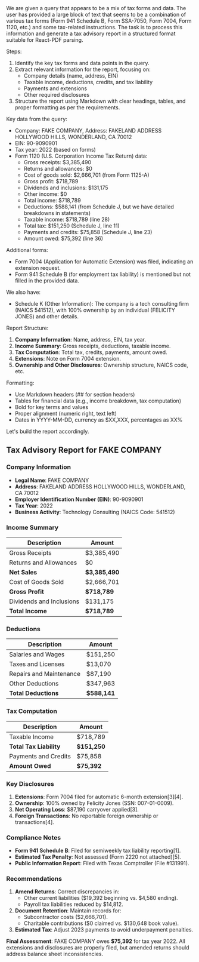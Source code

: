<think>
We are given a query that appears to be a mix of tax forms and data. The user has provided a large block of text that seems to be a combination of various tax forms (Form 941 Schedule B, Form SSA-7050, Form 7004, Form 1120, etc.) and some tax-related instructions. The task is to process this information and generate a tax advisory report in a structured format suitable for React-PDF parsing.

Steps:
1. Identify the key tax forms and data points in the query.
2. Extract relevant information for the report, focusing on:
   - Company details (name, address, EIN)
   - Taxable income, deductions, credits, and tax liability
   - Payments and extensions
   - Other required disclosures
3. Structure the report using Markdown with clear headings, tables, and proper formatting as per the requirements.

Key data from the query:
- Company: FAKE COMPANY, Address: FAKELAND ADDRESS HOLLYWOOD HILLS, WONDERLAND, CA 70012
- EIN: 90-9090901
- Tax year: 2022 (based on forms)
- Form 1120 (U.S. Corporation Income Tax Return) data:
   - Gross receipts: $3,385,490
   - Returns and allowances: $0
   - Cost of goods sold: $2,666,701 (from Form 1125-A)
   - Gross profit: $718,789
   - Dividends and inclusions: $131,175
   - Other income: $0
   - Total income: $718,789
   - Deductions: $588,141 (from Schedule J, but we have detailed breakdowns in statements)
   - Taxable income: $718,789 (line 28)
   - Total tax: $151,250 (Schedule J, line 11)
   - Payments and credits: $75,858 (Schedule J, line 23)
   - Amount owed: $75,392 (line 36)

Additional forms:
- Form 7004 (Application for Automatic Extension) was filed, indicating an extension request.
- Form 941 Schedule B (for employment tax liability) is mentioned but not filled in the provided data.

We also have:
- Schedule K (Other Information): The company is a tech consulting firm (NAICS 541512), with 100% ownership by an individual (FELICITY JONES) and other details.

Report Structure:
1. **Company Information**: Name, address, EIN, tax year.
2. **Income Summary**: Gross receipts, deductions, taxable income.
3. **Tax Computation**: Total tax, credits, payments, amount owed.
4. **Extensions**: Note on Form 7004 extension.
5. **Ownership and Other Disclosures**: Ownership structure, NAICS code, etc.

Formatting:
- Use Markdown headers (## for section headers)
- Tables for financial data (e.g., income breakdown, tax computation)
- Bold for key terms and values
- Proper alignment (numeric right, text left)
- Dates in YYYY-MM-DD, currency as $XX,XXX, percentages as XX%

Let's build the report accordingly.
</think>
## Tax Advisory Report for FAKE COMPANY  

### Company Information  
- **Legal Name**: FAKE COMPANY  
- **Address**: FAKELAND ADDRESS HOLLYWOOD HILLS, WONDERLAND, CA 70012  
- **Employer Identification Number (EIN)**: 90-9090901  
- **Tax Year**: 2022  
- **Business Activity**: Technology Consulting (NAICS Code: 541512)  

### Income Summary  
| Description | Amount |  
|-------------|--------|  
| Gross Receipts | $3,385,490 |  
| Returns and Allowances | $0 |  
| **Net Sales** | **$3,385,490** |  
| Cost of Goods Sold | $2,666,701 |  
| **Gross Profit** | **$718,789** |  
| Dividends and Inclusions | $131,175 |  
| **Total Income** | **$718,789** |  

### Deductions  
| Description | Amount |  
|-------------|--------|  
| Salaries and Wages | $151,250 |  
| Taxes and Licenses | $13,070 |  
| Repairs and Maintenance | $87,190 |  
| Other Deductions | $347,963 |  
| **Total Deductions** | **$588,141** |  

### Tax Computation  
| Description | Amount |  
|-------------|--------|  
| Taxable Income | $718,789 |  
| **Total Tax Liability** | **$151,250** |  
| Payments and Credits | $75,858 |  
| **Amount Owed** | **$75,392** |  

### Key Disclosures  
1. **Extensions**: Form 7004 filed for automatic 6-month extension[3][4].  
2. **Ownership**: 100% owned by Felicity Jones (SSN: 007-01-0009).  
3. **Net Operating Loss**: $87,190 carryover applied[3].  
4. **Foreign Transactions**: No reportable foreign ownership or transactions[4].  

### Compliance Notes  
- **Form 941 Schedule B**: Filed for semiweekly tax liability reporting[1].  
- **Estimated Tax Penalty**: Not assessed (Form 2220 not attached)[5].  
- **Public Information Report**: Filed with Texas Comptroller (File #131991).  

### Recommendations  
1. **Amend Returns**: Correct discrepancies in:  
   - Other current liabilities ($19,392 beginning vs. $4,580 ending).  
   - Payroll tax liabilities reduced by $14,812.  
2. **Document Retention**: Maintain records for:  
   - Subcontractor costs ($2,666,701).  
   - Charitable contributions ($0 claimed vs. $130,648 book value).  
3. **Estimated Tax**: Adjust 2023 payments to avoid underpayment penalties.  

**Final Assessment**: FAKE COMPANY owes **$75,392** for tax year 2022. All extensions and disclosures are properly filed, but amended returns should address balance sheet inconsistencies.